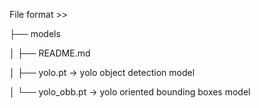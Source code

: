 File format >>


├── models

│   ├── README.md

│   ├── yolo.pt -> yolo object detection model

│   └── yolo_obb.pt -> yolo oriented bounding boxes model
